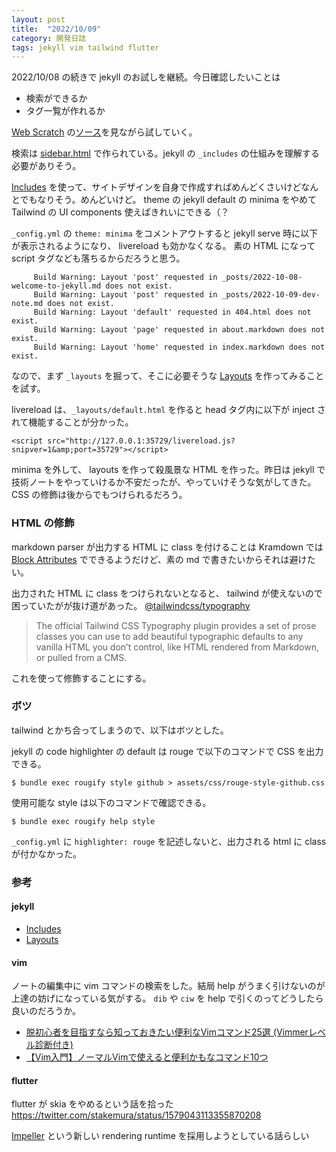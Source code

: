 ```yaml
---
layout: post
title:  "2022/10/09"
category: 開発日誌
tags: jekyll vim tailwind flutter
---
```


2022/10/08 の続きで jekyll のお試しを継続。今日確認したいことは

* 検索ができるか
* タグ一覧が作れるか

[Web Scratch](https://efcl.info/) の[ソース](https://github.com/efcl/efcl.github.io)を見ながら試していく。

検索は [sidebar.html](https://github.com/efcl/efcl.github.io/blob/develop/_includes/sidebar.html) で作られている。jekyll の `_includes` の仕組みを理解する必要がありそう。

[Includes](https://jekyllrb.com/docs/includes/) を使って、サイトデザインを自身で作成すればめんどくさいけどなんとでもなりそう。めんどいけど。 theme の jekyll default の minima をやめて Tailwind の UI components 使えばきれいにできる（？

`_config.yml` の `theme: minima` をコメントアウトすると jekyll serve 時に以下が表示されるようになり、 livereload も効かなくなる。 素の HTML になって script タグなども落ちるからだろうと思う。

```
     Build Warning: Layout 'post' requested in _posts/2022-10-08-welcome-to-jekyll.md does not exist.
     Build Warning: Layout 'post' requested in _posts/2022-10-09-dev-note.md does not exist.
     Build Warning: Layout 'default' requested in 404.html does not exist.
     Build Warning: Layout 'page' requested in about.markdown does not exist.
     Build Warning: Layout 'home' requested in index.markdown does not exist.
```

なので、まず `_layouts` を掘って、そこに必要そうな [Layouts](https://jekyllrb.com/docs/layouts/) を作ってみることを試す。


livereload は、`_layouts/default.html` を作ると head タグ内に以下が inject されて機能することが分かった。
```
<script src="http://127.0.0.1:35729/livereload.js?snipver=1&amp;port=35729"></script>
```

minima を外して、 layouts を作って殺風景な HTML を作った。昨日は jekyll で技術ノートをやっていけるか不安だったが、やっていけそうな気がしてきた。CSS の修飾は後からでもつけられるだろう。

### HTML の修飾

markdown parser が出力する HTML に class を付けることは Kramdown では [Block Attributes](https://kramdown.gettalong.org/quickref.html#block-attributes) でできるようだけど、素の md で書きたいからそれは避けたい。

出力された HTML に class をつけられないとなると、 tailwind が使えないので困っていたがが抜け道があった。 [@tailwindcss/typography](https://tailwindcss.com/docs/typography-plugin)

> The official Tailwind CSS Typography plugin provides a set of prose classes you can use to add beautiful typographic defaults to any vanilla HTML you don’t control, like HTML rendered from Markdown, or pulled from a CMS.

これを使って修飾することにする。

### ボツ

tailwind とかち合ってしまうので、以下はボツとした。


jekyll の code highlighter の default は rouge で以下のコマンドで CSS を出力できる。

```
$ bundle exec rougify style github > assets/css/rouge-style-github.css
```

使用可能な style は以下のコマンドで確認できる。

```
$ bundle exec rougify help style
```

`_config.yml` に `highlighter: rouge` を記述しないと、出力される html に class が付かなかった。

### 参考

#### jekyll

* [Includes](https://jekyllrb.com/docs/includes/)
* [Layouts](https://jekyllrb.com/docs/layouts/)


#### vim

ノートの編集中に vim コマンドの検索をした。結局 help がうまく引けないのが上達の妨げになっている気がする。
`dib` や `ciw` を help で引くのってどうしたら良いのだろうか。

* [脱初心者を目指すなら知っておきたい便利なVimコマンド25選 (Vimmerレベル診断付き)](https://qiita.com/jnchito/items/57ffda5712636a9a1e62)
* [【Vim入門】ノーマルVimで使えると便利かもなコマンド10つ](https://qiita.com/simeji/items/527478831eb561b06c17)


#### flutter

flutter が skia をやめるという話を拾った https://twitter.com/stakemura/status/1579043113355870208

[Impeller](https://github.com/flutter/flutter/wiki/Impeller) という新しい rendering runtime を採用しようとしている話らしい

